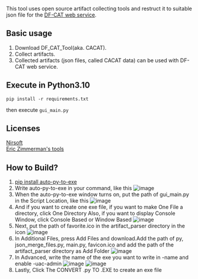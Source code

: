 This tool uses open source artifact collecting tools and restruct it to suitable json file for the [DF-CAT web service](http://df-cat.com/).

## Basic usage

1. Download DF_CAT_Tool(aka. CACAT).
2. Collect artifacts.
3. Collected artifacts (json files, called CACAT data) can be used with DF-CAT web service.

## Execute in Python3.10
    pip install -r requirements.txt
then execute `gui_main.py`

## Licenses

[Nirsoft](https://www.nirsoft.net/)  
[Eric Zimmerman's tools](https://ericzimmerman.github.io/#!index.md)

## How to Build?

1. [pip install auto-py-to-exe](https://pypi.org/project/auto-py-to-exe/)
2. Write auto-py-to-exe in your command, like this
![image](https://user-images.githubusercontent.com/99635869/207246439-065c4830-06c0-4d38-9283-bd3ebf779672.png)
3. When the auto-py-to-exe window turns on, put the path of gui_main.py in the Script Location, like this
![image](https://user-images.githubusercontent.com/99635869/207246773-935877da-ba4a-4bf2-898b-6102d8480d87.png)
4. And if you want to create one exe file, if you want to make One File a directory, 
   click One Directory Also, if you want to display Console Window, click Console Based or Window Based
![image](https://user-images.githubusercontent.com/99635869/207246974-f143a003-f45e-4dc2-9ef8-c96aa98cf730.png)
5. Next, put the path of favorite.ico in the artifact_parser directory in the icon
![image](https://user-images.githubusercontent.com/99635869/207247630-75da0cc6-3844-4206-a9cb-e881e4bf43fc.png)
6. In Additional Files, press Add Files and download.Add the path of py, json_merge_files.py, main.py, favicon.ico
   and add the path of the artifact_parser directory as Add Folder
![image](https://user-images.githubusercontent.com/99635869/207248230-c2036c46-105d-471d-94bf-94007fc465a5.png)
7. In Advanced, write the name of the exe you want to write in -name and enable -uac-admin
![image](https://user-images.githubusercontent.com/99635869/207248336-ff29406e-64ac-44e6-bd9f-341e56f3098b.png)
![image](https://user-images.githubusercontent.com/99635869/207248383-a4156b6c-d51c-4397-9eb0-c552a70e0bcc.png)
8. Lastly, Click The CONVERT .py TO .EXE to create an exe file
